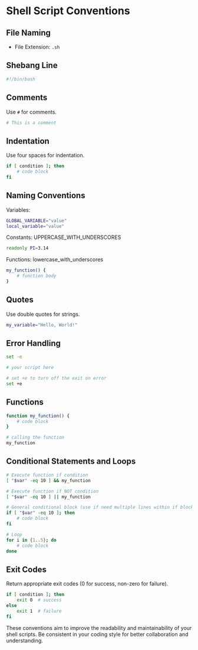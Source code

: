 # Shell Script Conventions

## File Naming
- File Extension: `.sh`

## Shebang Line
```bash
#!/bin/bash
```

## Comments
Use `#` for comments.
```bash
# This is a comment
```

## Indentation
Use four spaces for indentation.
```bash
if [ condition ]; then
    # code block
fi
```

## Naming Conventions
Variables: 
```bash
GLOBAL_VARIABLE="value"
local_variable="value"
```
Constants: UPPERCASE_WITH_UNDERSCORES
```bash
readonly PI=3.14
```
Functions: lowercase_with_underscores
```bash
my_function() {
    # function body
}
```

## Quotes
Use double quotes for strings.
```bash
my_variable="Hello, World!"
```

## Error Handling
```bash
set -e

# your script here

# set +e to turn off the exit on error
set +e
```

## Functions
```bash
function my_function() {
    # code block
}

# calling the function
my_function
```

## Conditional Statements and Loops
```bash
# Execute function if condition
[ "$var" -eq 10 ] && my_function

# Execute function if NOT condition
[ "$var" -eq 10 ] || my_function

# General conditional block (use if need multiple lines within if block)
if [ "$var" -eq 10 ]; then
    # code block
fi

# Loop
for i in {1..5}; do
    # code block
done
```

## Exit Codes
Return appropriate exit codes (0 for success, non-zero for failure).
```bash
if [ condition ]; then
    exit 0  # success
else
    exit 1  # failure
fi
```

These conventions aim to improve the readability and maintainability of your shell scripts. Be consistent in your coding style for better collaboration and understanding.
